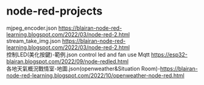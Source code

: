 # node-red-projects
mjpeg_encoder.json  https://blairan-node-red-learning.blogspot.com/2022/03/node-red-2.html   
stream_take_img.json  https://blairan-node-red-learning.blogspot.com/2022/03/node-red-2.html \
控制LED(美化按鍵)-範例.json control led and fan use Mqtt https://esp32-blairan.blogspot.com/2022/09/node-redled.html \
各地天氣概況戰情室-地圖.json(openweather&Situation Room)-https://blairan-node-red-learning.blogspot.com/2022/10/openweather-node-red.html
